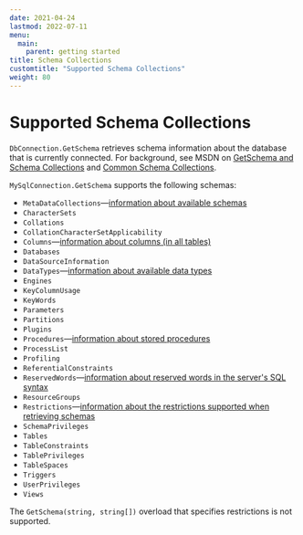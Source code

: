 ```yaml
---
date: 2021-04-24
lastmod: 2022-07-11
menu:
  main:
    parent: getting started
title: Schema Collections
customtitle: "Supported Schema Collections"
weight: 80
---
```


# Supported Schema Collections

`DbConnection.GetSchema` retrieves schema information about the database that is currently connected. For background, see MSDN on [GetSchema and Schema Collections](https://docs.microsoft.com/en-us/dotnet/framework/data/adonet/getschema-and-schema-collections) and [Common Schema Collections](https://docs.microsoft.com/en-us/dotnet/framework/data/adonet/common-schema-collections).

`MySqlConnection.GetSchema` supports the following schemas:

* `MetaDataCollections`—[information about available schemas](../schema/metadatacollections/)
* `CharacterSets`
* `Collations`
* `CollationCharacterSetApplicability`
* `Columns`—[information about columns (in all tables)](../schema/columns/)
* `Databases`
* `DataSourceInformation`
* `DataTypes`—[information about available data types](../schema/datatypes/)
* `Engines`
* `KeyColumnUsage`
* `KeyWords`
* `Parameters`
* `Partitions`
* `Plugins`
* `Procedures`—[information about stored procedures](../schema/procedures/)
* `ProcessList`
* `Profiling`
* `ReferentialConstraints`
* `ReservedWords`—[information about reserved words in the server's SQL syntax](../schema/reservedwords/)
* `ResourceGroups`
* `Restrictions`—[information about the restrictions supported when retrieving schemas](../schema/restrictions/)
* `SchemaPrivileges`
* `Tables`
* `TableConstraints`
* `TablePrivileges`
* `TableSpaces`
* `Triggers`
* `UserPrivileges`
* `Views`

The `GetSchema(string, string[])` overload that specifies restrictions is not supported.
